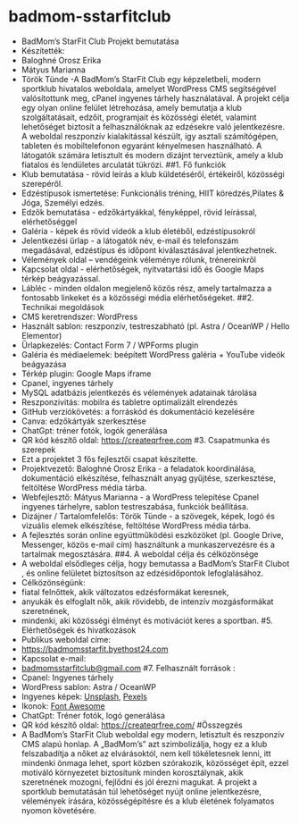 # badmom-sstarfitclub
- BadMom’s StarFit Club  Projekt bemutatása
- Készítették:
- Baloghné Orosz Erika
-	Mátyus Marianna
-	Török Tünde
-A  BadMom’s StarFit Club  egy képzeletbeli, modern sportklub hivatalos weboldala, amelyet WordPress CMS segítségével valósítottunk meg, cPanel ingyenes tárhely használatával. A projekt célja egy olyan online felület létrehozása, amely bemutatja a klub szolgáltatásait, edzőit, programjait és közösségi életét, valamint lehetőséget biztosít a felhasználóknak az edzésekre való jelentkezésre. A weboldal reszponzív kialakítással készült, így asztali számítógépen, tableten és mobiltelefonon egyaránt kényelmesen használható. A látogatók számára letisztult és modern dizájnt terveztünk, amely a klub fiatalos és lendületes arculatát tükrözi. 
##1.	Fő funkciók 
-	Klub bemutatása  - rövid leírás a klub küldetéséről, értékeiről, közösségi szerepéről. 
-	Edzéstípusok ismertetése: Funkcionális tréning, HIIT köredzés,Pilates & Jóga, Személyi edzés. 
-	Edzők bemutatása  - edzőkártyákkal, fényképpel, rövid leírással, elérhetőséggel
-	Galéria  - képek és rövid videók a klub életéből, edzéstípusokról
-	Jelentkezési űrlap  - a látogatók név, e-mail és telefonszám megadásával, edzéstípus és időpont kiválasztásával jelentkezhetnek.
-	Vélemények oldal – vendégeink véleménye rólunk, trénereinkről
-	Kapcsolat oldal  - elérhetőségek, nyitvatartási idő és Google Maps térkép beágyazással. 
-	Lábléc  - minden oldalon megjelenő közös rész, amely tartalmazza a fontosabb linkeket és a közösségi média elérhetőségeket.
##2.	 Technikai megoldások 
-	CMS keretrendszer:  WordPress 
-	Használt sablon:  reszponzív, testreszabható (pl. Astra / OceanWP / Hello Elementor) 
-	Űrlapkezelés:  Contact Form 7 / WPForms plugin 
-	Galéria és médiaelemek:  beépített WordPress galéria + YouTube videók beágyazása 
-	Térkép plugin:  Google Maps iframe 
-	Cpanel, ingyenes tárhely 
-	MySQL adatbázis jelentkezés és vélemények adatainak tárolása
-	Reszponzivitás:  mobilra és tabletre optimalizált elrendezés 
-	GitHub verziókövetés:  a forráskód és dokumentáció kezelésére 
-	Canva: edzőkártyák szerkesztése
-	ChatGpt: tréner fotók, logók generálása
-	QR kód készítő oldal: https://createqrfree.com
  #3.	 Csapatmunka és szerepek 
- Ezt a  projektet 3 fős fejlesztői csapat készítette. 
-	Projektvezető: Baloghné Orosz Erika - a feladatok koordinálása, dokumentáció elkészítése, felhasznált anyag gyűjtése, szerkesztése, feltöltése WordPress média tárba.
- Webfejlesztő: Mátyus Marianna - a WordPress telepítése Cpanel ingyenes tárhelyre, sablon testreszabása, funkciók beállítása. 
-	Dizájner / Tartalomfelelős: Török Tünde - a szövegek, képek, logó és vizuális   elemek elkészítése, feltöltése WordPress média tárba. 
- A fejlesztés során online együttműködési eszközöket (pl. Google Drive, Messenger, közös e-mail cím) használtunk a munkaszervezésre és a tartalmak megosztására.
 ##4.	 A weboldal célja és célközönsége 
- A weboldal elsődleges célja, hogy bemutassa a  BadMom’s StarFit Clubot , és online felületet biztosítson az edzésidőpontok lefoglalásához. 
- Célközönségünk:
-	fiatal felnőttek, akik változatos edzésformákat keresnek, 
-	anyukák és elfoglalt nők, akik rövidebb, de intenzív mozgásformákat szeretnének, 
-	mindenki, aki közösségi élményt és motivációt keres a sportban.
#5.	Elérhetőségek és hivatkozások
- Publikus weboldal címe:  
- https://badmomsstarfit.byethost24.com
- Kapcsolat e-mail:  
- badmomsstarfitclub@gmail.com
#7.	Felhasznált források : 
-	Cpanel: Ingyenes tárhely  
-	WordPress sablon: Astra / OceanWP 
-	Ingyenes képek: [Unsplash](https://unsplash.com), [Pexels](https://pexels.com)
-	Ikonok: [Font Awesome](https://fontawesome.com)
-	ChatGpt: Tréner fotók, logó generálása
-	QR kód készítő oldal: https://createqrfree.com/
 #Összegzés
- A  BadMom’s StarFit Club  weboldal egy modern, letisztult és reszponzív CMS alapú honlap. A „BadMom’s” azt szimbolizálja, hogy ez a klub felszabadítja a nőket az elvárásoktól,  nem kell tökéletesnek lenni, itt mindenki önmaga lehet, sport közben szórakozik, közösséget épít, ezzel motiváló környezetet biztosítunk minden korosztálynak, akik szeretnének mozogni, fejlődni és jól érezni magukat. A projekt a sportklub bemutatásán túl lehetőséget nyújt online jelentkezésre, vélemények írására, közösségépítésre és a klub életének folyamatos nyomon követésére.

